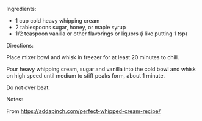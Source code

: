 Ingredients:
- 1 cup cold heavy whipping cream
- 2 tablespoons sugar, honey, or maple syrup
- 1/2 teaspoon vanilla or other flavorings or liquors (i like putting 1 tsp)

Directions:

Place mixer bowl and whisk in freezer for at least 20 minutes to chill.

Pour heavy whipping cream, sugar and vanilla into the cold bowl and whisk on high speed until medium to stiff peaks form, about 1 minute.

Do not over beat.

Notes:

From https://addapinch.com/perfect-whipped-cream-recipe/
